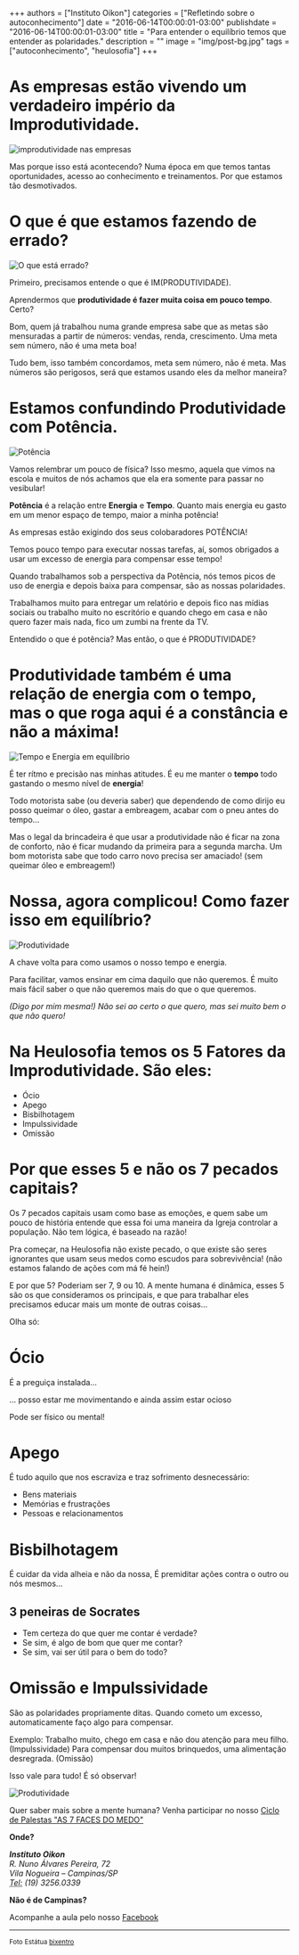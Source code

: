 +++
authors = ["Instituto Oikon"]
categories = ["Refletindo sobre o autoconhecimento"]
date = "2016-06-14T00:00:01-03:00"
publishdate = "2016-06-14T00:00:01-03:00"
title = "Para entender o equilíbrio temos que entender as polaridades."
description = ""
image = "img/post-bg.jpg"
tags = ["autoconhecimento", "heulosofia"]
+++



# As empresas estão vivendo um verdadeiro império da Improdutividade.

![improdutividade nas empresas](https://s3-sa-east-1.amazonaws.com/blog.autoconexao.org.br/img/2016/06/empresas-improdutivas.jpg)


Mas porque isso está acontecendo? Numa época em que temos tantas oportunidades, acesso ao conhecimento e treinamentos. Por que estamos tão desmotivados.

# O que é que estamos fazendo de errado?

![O que está errado?](https://s3-sa-east-1.amazonaws.com/blog.autoconexao.org.br/img/2016/06/onde-estamos-errando.png)


Primeiro, precisamos entende o que é IM(PRODUTIVIDADE).

Aprendermos que **produtividade é fazer muita coisa em pouco tempo**. Certo?

Bom, quem já trabalhou numa grande empresa sabe que as metas são mensuradas a partir de números: vendas, renda, crescimento. Uma meta sem número, não é uma meta boa!

Tudo bem, isso também concordamos, meta sem número, não é meta. Mas números são perigosos, será que estamos usando eles da melhor maneira?


# Estamos confundindo Produtividade com Potência.

![Potência](https://s3-sa-east-1.amazonaws.com/blog.autoconexao.org.br/img/2016/06/pote%CC%82ncia.jpg)


Vamos relembrar um pouco de física? Isso mesmo, aquela que vimos na escola e muitos de nós achamos que ela era somente para passar no vesibular!

**Potência** é a relação entre **Energia** e **Tempo**. Quanto mais energia eu gasto em um menor espaço de tempo, maior a minha potência!

As empresas estão exigindo dos seus colobaradores POTÊNCIA!

Temos pouco tempo para executar nossas tarefas, aí, somos obrigados a usar um excesso de energia para compensar esse tempo!

Quando trabalhamos sob a perspectiva da Potência, nós temos picos de uso de energia e depois baixa para compensar, são as nossas polaridades.

Trabalhamos muito para entregar um relatório e depois fico nas mídias sociais ou trabalho muito no escritório e quando chego em casa e não quero fazer mais nada, fico um zumbi na frente da TV.


Entendido o que é potência? Mas então, o que é PRODUTIVIDADE?

# Produtividade também é uma relação de energia com o tempo, mas o que roga aqui é a **constância** e não a máxima!

![Tempo e Energia em equilíbrio](https://s3-sa-east-1.amazonaws.com/blog.autoconexao.org.br/img/2016/06/tempo-energia-equilibro.jpg)


É ter rítmo e precisão nas minhas atitudes. É eu me manter o **tempo** todo gastando o mesmo nível de **energia**!

Todo motorista sabe (ou deveria saber) que dependendo de como dirijo eu posso queimar o óleo, gastar a embreagem, acabar com o pneu antes do tempo...

Mas o legal da brincadeira é que usar a produtividade não é ficar na zona de conforto, não é ficar mudando da primeira para a segunda marcha. Um bom motorista sabe que todo carro novo precisa ser amaciado! (sem queimar óleo e embreagem!)


# Nossa, agora complicou! Como fazer isso em equilíbrio?

![Produtividade](https://s3-sa-east-1.amazonaws.com/blog.autoconexao.org.br/img/2016/06/Productividade-1.jpg)


A chave volta para como usamos o nosso tempo e energia.


Para facilitar, vamos ensinar em cima daquilo que não queremos. É muito mais fácil saber o que não queremos mais do que o que queremos.

*(Digo por mim mesma!) Não sei ao certo o que quero, mas sei muito bem o que não quero!*


# Na Heulosofia temos os 5 Fatores da Improdutividade. São eles:

- Ócio
- Apego
- Bisbilhotagem
- Impulssividade
- Omissão

# Por que esses 5 e não os 7 pecados capitais?

Os 7 pecados capitais usam como base as emoções, e quem sabe um pouco de história entende que essa foi uma maneira da Igreja controlar a população. Não tem lógica, é baseado na razão!

Pra começar, na Heulosofia não existe pecado, o que existe são seres ignorantes que usam seus medos como escudos para sobrevivência! (não estamos falando de ações com má fé hein!)

E por que 5? Poderiam ser 7, 9 ou 10. A mente humana é dinâmica, esses 5 são os que consideramos os principais, e que para trabalhar eles precisamos educar mais um monte de outras coisas...

Olha só:

# Ócio

É a preguiça instalada…

... posso estar me movimentando e ainda assim estar ocioso

Pode ser físico ou mental!


# Apego

É tudo aquilo que nos escraviza e traz sofrimento desnecessário:

- Bens materiais
- Memórias e frustrações
- Pessoas e relacionamentos
 

# Bisbilhotagem

É cuidar da vida alheia e não da nossa,
É premiditar ações contra o outro ou nós mesmos…
 
## 3 peneiras de Socrates 
 
- Tem certeza do que quer me contar é verdade?
- Se sim, é algo de bom que quer me contar?
- Se sim, vai ser útil para o bem do todo?


# Omissão e Impulssividade

São as polaridades propriamente ditas. Quando cometo um excesso, automaticamente faço algo para compensar.

Exemplo: Trabalho muito, chego em casa e não dou atenção para meu filho. (Impulssividade)
Para compensar dou muitos brinquedos, uma alimentação desregrada. (Omissão)

Isso vale para tudo! É só observar!



![Produtividade](https://s3-sa-east-1.amazonaws.com/blog.autoconexao.org.br/img/2016/06/Tempo-e-dinheiro.jpg)


Quer saber mais sobre a mente humana? Venha participar no nosso [Ciclo de Palestas "AS 7 FACES DO MEDO"](https://www.facebook.com/events/1551632508472307/)

**Onde?**

<address>
  <strong>Instituto Oikon</strong><br>
  R. Nuno Álvares Pereira, 72<br>
  Vila Nogueira – Campinas/SP<br>
  <abbr title="Phone">Tel:</abbr> (19) 3256.0339
</address>


**Não é de Campinas?**

Acompanhe a aula pelo nosso [Facebook][a41c6f3b]

  [a41c6f3b]: https://www.facebook.com/autoconexao/


---
<small>Foto Estátua [bixentro](https://www.flickr.com/photos/bixentro/)</small>
